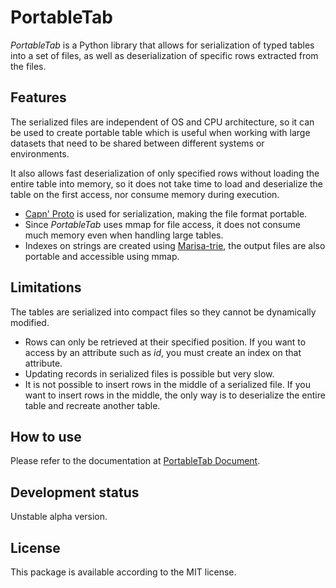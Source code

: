 # PortableTab

*PortableTab* is a Python library that allows for serialization of 
typed tables into a set of files, as well as deserialization of
specific rows extracted from the files.

## Features

The serialized files are independent of OS and CPU architecture, so it can
be used to create portable table which is useful when working with large
datasets that need to be shared between different systems or environments.

It also allows fast deserialization of only specified rows without loading
the entire table into memory, so it does not take time to load and
deserialize the table on the first access, nor consume memory during execution.

- [Capn' Proto](https://capnproto.org/) is used for serialization,
  making the file format portable.
- Since *PortableTab* uses mmap for file access, it does not consume
  much memory even when handling large tables.
- Indexes on strings are created using
  [Marisa-trie](https://github.com/pytries/marisa-trie),
  the output files are also portable and accessible using mmap.

## Limitations

The tables are serialized into compact files so they cannot be dynamically
modified.

- Rows can only be retrieved at their specified position. If you want to
  access by an attribute such as *id*, you must create an index on that attribute.
- Updating records in serialized files is possible but very slow.
- It is not possible to insert rows in the middle of a serialized file. If you
  want to insert rows in the middle, the only way is to deserialize
  the entire table and recreate another table.

## How to use

Please refer to the documentation at
[PortableTab Document](https://portabletab.readthedocs.io/en/latest/).

## Development status

Unstable alpha version.

## License

This package is available according to the MIT license.
